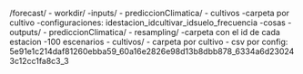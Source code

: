 /forecast/
    - workdir/
        -inputs/
            - prediccionClimatica/
            - cultivos
                -carpeta por cultivo
                    -configuraciones: idestacion_idcultivar_idsuelo_frecuencia
                        -cosas
        - outputs/
            - prediccionClimatica/
                - resampling/
                    -carpeta con el id de cada estacion
                        -100 escenarios
                - cultivos/
                    - carpeta por cultivo
                        - csv por config: 5e91e1c214daf81260ebba59_60a16e2826e98d13b8dbb878_6334a6d230243c12cc1fa8c3_3